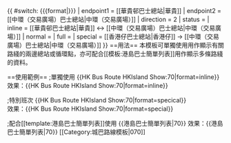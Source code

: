 {{ #switch: {{{format|}}}
  | endpoint1 = [[華貴邨巴士總站|華貴]]
  | endpoint2 = [[中環（交易廣場）巴士總站|中環（交易廣場）]]
  | direction = 2
  | status = 
  | inline = [[華貴邨巴士總站|華貴]] ↔ [[中環（交易廣場）巴士總站|中環（交易廣場）]]
  | normal =
  | full =
  | special = [[香港仔巴士總站|香港仔]] → [[中環（交易廣場）巴士總站|中環（交易廣場）]]
}}<noinclude>
==用法==
本模板可單獨使用用作顯示有關路綫的兩邊總站或循環點，亦可配合[[模板:港島巴士簡單列表]]用作顯示多條路綫的資料。

==使用範例==
;單獨使用
<nowiki>{{HK Bus Route HKIsland Show:70|format=inline}}</nowiki><br>
效果：{{HK Bus Route HKIsland Show:70|format=inline}}

;特別班次
<nowiki>{{HK Bus Route HKIsland Show:70|format=specical}}</nowiki><br>
效果：{{HK Bus Route HKIsland Show:70|format=special}}

;配合[[template:港島巴士簡單列表]]使用
<nowiki>{{港島巴士簡單列表|70}}</nowiki>
效果：{{港島巴士簡單列表|70}}
[[Category:城巴路線模板|070]]</noinclude>
